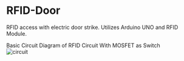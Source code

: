 # RFID-Door
RFID access with electric door strike. Utilizes Arduino UNO and RFID Module.

Basic Circuit Diagram of RFID Circuit With MOSFET as Switch   
![circuit](https://user-images.githubusercontent.com/99385288/233748786-ee4340bd-da34-4dd5-b65d-a74be518bdda.png)
